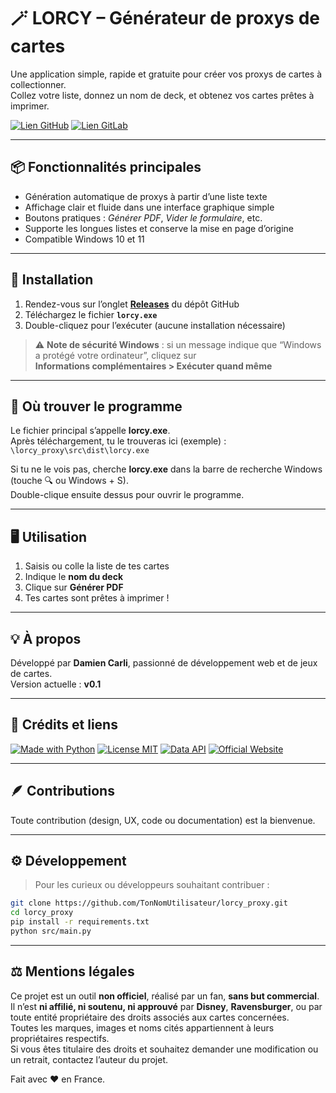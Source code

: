 # 🪄 LORCY – Générateur de proxys de cartes

Une application simple, rapide et gratuite pour créer vos proxys de cartes à collectionner.  
Collez votre liste, donnez un nom de deck, et obtenez vos cartes prêtes à imprimer.

[![Lien GitHub](https://img.shields.io/badge/GitHub-181717?logo=github&logoColor=white)](https://github.com/damizkrli/lorcy-proxy)
[![Lien GitLab](https://img.shields.io/badge/GitLab-FC6D26?logo=gitlab&logoColor=white)](https://gitlab.com/damiz/lorcy-proxy)

---

## 📦 Fonctionnalités principales

- Génération automatique de proxys à partir d’une liste texte  
- Affichage clair et fluide dans une interface graphique simple  
- Boutons pratiques : *Générer PDF*, *Vider le formulaire*, etc.  
- Supporte les longues listes et conserve la mise en page d’origine  
- Compatible Windows 10 et 11

---

## 🧭 Installation

1. Rendez-vous sur l’onglet **[Releases](../../releases)** du dépôt GitHub  
2. Téléchargez le fichier **`lorcy.exe`**  
3. Double-cliquez pour l’exécuter (aucune installation nécessaire)

> ⚠️ **Note de sécurité Windows** : si un message indique que “Windows a protégé votre ordinateur”, cliquez sur  
> **Informations complémentaires > Exécuter quand même**

---

## 📁 Où trouver le programme

Le fichier principal s’appelle **lorcy.exe**.  
Après téléchargement, tu le trouveras ici (exemple) :  
`\lorcy_proxy\src\dist\lorcy.exe`

Si tu ne le vois pas, cherche **lorcy.exe** dans la barre de recherche Windows (touche 🔍 ou Windows + S).  
Double-clique ensuite dessus pour ouvrir le programme.

---

## 🖥️ Utilisation

1. Saisis ou colle la liste de tes cartes  
2. Indique le **nom du deck**  
3. Clique sur **Générer PDF**  
4. Tes cartes sont prêtes à imprimer !


---

## 💡 À propos

Développé par **Damien Carli**, passionné de développement web et de jeux de cartes.  
Version actuelle : **v0.1**

---

## 🧷 Crédits et liens

[![Made with Python](https://img.shields.io/badge/Made%20with-Python-3776AB?logo=python&logoColor=white)](https://www.python.org/)
[![License MIT](https://img.shields.io/badge/License-MIT-green.svg)](LICENSE.md)
[![Data API](https://img.shields.io/badge/Data-API-blue.svg)](https://www.lorcana.com/)
[![Official Website](https://img.shields.io/badge/Official-Site-red.svg)](https://www.lorcana.com/)

---

## 🪶 Contributions
  
Toute contribution (design, UX, code ou documentation) est la bienvenue.

---

## ⚙️ Développement

> Pour les curieux ou développeurs souhaitant contribuer :
```bash
git clone https://github.com/TonNomUtilisateur/lorcy_proxy.git
cd lorcy_proxy
pip install -r requirements.txt
python src/main.py
```

---

## ⚖️ Mentions légales

Ce projet est un outil **non officiel**, réalisé par un fan, **sans but commercial**.  
Il n’est **ni affilié, ni soutenu, ni approuvé** par **Disney**, **Ravensburger**, ou par toute entité propriétaire des droits associés aux cartes concernées.  
Toutes les marques, images et noms cités appartiennent à leurs propriétaires respectifs.  
Si vous êtes titulaire des droits et souhaitez demander une modification ou un retrait, contactez l’auteur du projet.

Fait avec ❤️ en France.
